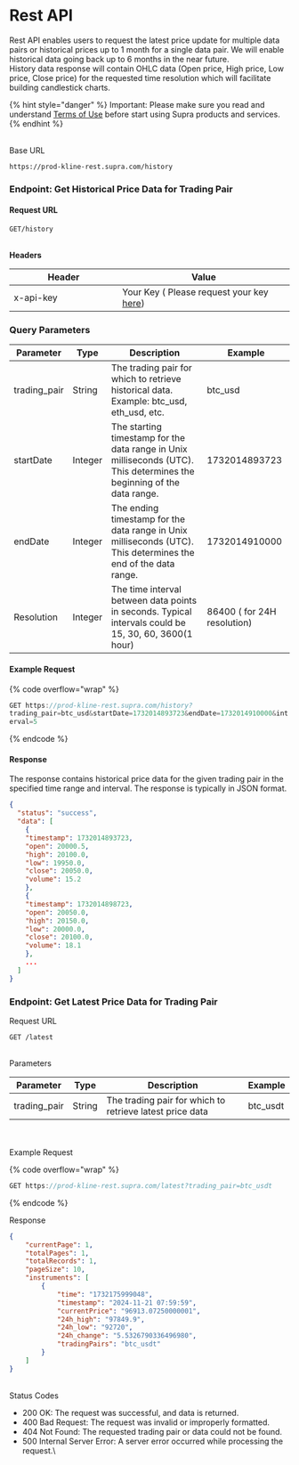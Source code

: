 # Rest API

Rest API enables users to request the latest price update for multiple data pairs or historical prices up to 1 month for a single data pair. We will enable historical data going back up to 6 months in the near future.\
History data response will contain OHLC data (Open price, High price, Low price, Close price) for the requested time resolution which will facilitate building candlestick charts.

{% hint style="danger" %}
Important: Please make sure you read and understand [Terms of Use](https://supra.com/terms-of-use/) before start using Supra products and services.
{% endhint %}

\
Base URL

```
https://prod-kline-rest.supra.com/history
```

### Endpoint: Get Historical Price Data for Trading Pair

#### Request URL

```
GET/history
```

\
**Headers**

<table><thead><tr><th width="179">Header</th><th>Value</th></tr></thead><tbody><tr><td>x-api-key</td><td>Your Key ( Please request your key <a href="https://docs.google.com/forms/d/e/1FAIpQLSfHZr8BHLTY8q_MjbuKZPpdgQS0oGmRIrsn9H-HrieH9eQjFw/viewform">here</a>)</td></tr></tbody></table>

### Query Parameters

| Parameter     | Type    | Description                                                                                                            | Example                     |
| ------------- | ------- | ---------------------------------------------------------------------------------------------------------------------- | --------------------------- |
| trading\_pair | String  | The trading pair for which to retrieve historical data. Example: btc\_usd, eth\_usd, etc.                              | btc\_usd                    |
| startDate     | Integer | The starting timestamp for the data range in Unix milliseconds (UTC). This determines the beginning of the data range. | 1732014893723               |
| endDate       | Integer | The ending timestamp for the data range in Unix milliseconds (UTC). This determines the end of the data range.         | 1732014910000               |
| Resolution    | Integer | The time interval between data points in seconds. Typical intervals could be 15, 30, 60, 3600(1 hour)                  | 86400 ( for 24H resolution) |

#### Example Request

{% code overflow="wrap" %}
```javascript
GET https://prod-kline-rest.supra.com/history?
trading_pair=btc_usd&startDate=1732014893723&endDate=1732014910000&int
erval=5
```
{% endcode %}

#### Response

The response contains historical price data for the given trading pair in the specified time range and interval. The response is typically in JSON format.

```json
{
  "status": "success",
  "data": [
	{
  	"timestamp": 1732014893723,
  	"open": 20000.5,
  	"high": 20100.0,
  	"low": 19950.0,
  	"close": 20050.0,
  	"volume": 15.2
	},
	{
  	"timestamp": 1732014898723,
  	"open": 20050.0,
  	"high": 20150.0,
  	"low": 20000.0,
  	"close": 20100.0,
  	"volume": 18.1
	},
	...
  ]
}

```

### Endpoint: Get Latest Price Data for Trading Pair

Request URL

```
GET /latest
```

\
Parameters

| Parameter     | Type   | Description                                              | Example   |
| ------------- | ------ | -------------------------------------------------------- | --------- |
| trading\_pair | String | The trading pair for which to retrieve latest price data | btc\_usdt |

\
\
Example Request

{% code overflow="wrap" %}
```javascript
GET https://prod-kline-rest.supra.com/latest?trading_pair=btc_usdt
```
{% endcode %}

Response

```json
{
    "currentPage": 1,
    "totalPages": 1,
    "totalRecords": 1,
    "pageSize": 10,
    "instruments": [
        {
            "time": "1732175999048",
            "timestamp": "2024-11-21 07:59:59",
            "currentPrice": "96913.07250000001",
            "24h_high": "97849.9",
            "24h_low": "92720",
            "24h_change": "5.5326790336496980",
            "tradingPairs": "btc_usdt"
        }
    ]
}
```

\
Status Codes

* 200 OK: The request was successful, and data is returned.
* 400 Bad Request: The request was invalid or improperly formatted.
* 404 Not Found: The requested trading pair or data could not be found.
* 500 Internal Server Error: A server error occurred while processing the request.\

